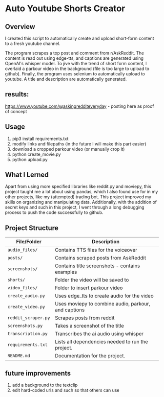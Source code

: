 # Auto Youtube Shorts Creator

## Overview

I created this script to automatically create and upload short-form content to a fresh youtube channel.

The program scrapes a top post and comment from r/AskReddit. The content is read out using edge-tts, and
captions are generated using OpenAI's whisper model. To jive with the trend of short form content, 
I overlaid a parkour video in the background (file is too large to upload to github). Finally, the program
uses selenium to automatically upload to youtube. A title and description are automatically generated.

## results:

https://www.youtube.com/@askingredditeveryday - posting here as proof of concept

## Usage

1. pip3 install requirements.txt
2. modify links and filepaths (in the future I will make this part easier)
3. download a cropped parkour video (or manually crop it)
4. python create_movie.py
5. python upload.py

## What I Lerned

Apart from using more specified libraries like reddit.py and moviepy, this project taught me a lot about using pandas, which
I also found use for in my other projects, like my (attempted) trading bot. This project improved my skills on organizing and
manipulating data. Additionally, with the addition of secret keys and such in this project, I went through a long debugging process
to push the code successfully to github.

## Project Structure

| File/Folder         | Description |
|---------------------|-------------|
| `audio_files/`      | Contains TTS files for the voiceover |
| `posts/`            | Contains scraped posts from AskReddit |
| `screenshots/`      | Contains title screenshots - contains examples |
| `shorts/`           | Folder the video will be saved to |
| `video_files/`      | Folder to insert parkour video |
| `create_audio.py`   | Uses edge_tts to create audio for the video |
| `create_video.py`   | Uses moviepy to combine audio, parkour, and captions |
| `reddit_scraper.py` | Scrapes posts from reddit |
| `screenshots.py`    | Takes a screenshot of the title |
| `transcription.py`  | Transcribes the ai audio using whisper |
| `requirements.txt`  | Lists all dependencies needed to run the project. |
| `README.md`         | Documentation for the project. |

## future improvements

1. add a background to the textclip
2. edit hard-coded urls and such so that others can use